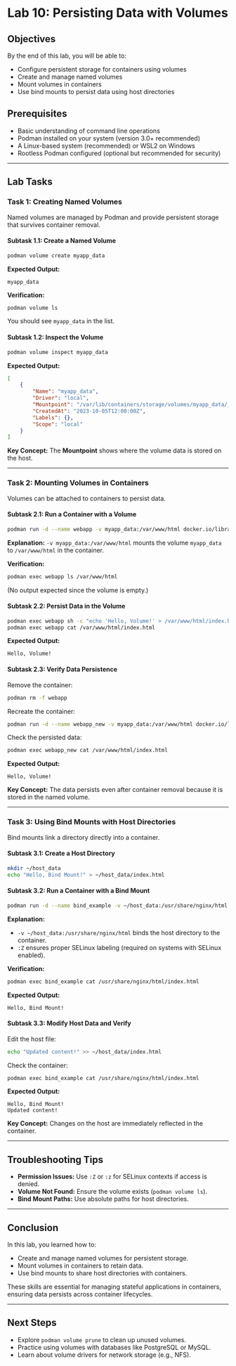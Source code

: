 # Lab 10: Persisting Data with Volumes

## Objectives
By the end of this lab, you will be able to:

- Configure persistent storage for containers using volumes
- Create and manage named volumes
- Mount volumes in containers
- Use bind mounts to persist data using host directories

## Prerequisites
- Basic understanding of command line operations
- Podman installed on your system (version 3.0+ recommended)
- A Linux-based system (recommended) or WSL2 on Windows
- Rootless Podman configured (optional but recommended for security)

---

## Lab Tasks

### Task 1: Creating Named Volumes
Named volumes are managed by Podman and provide persistent storage that survives container removal.

#### Subtask 1.1: Create a Named Volume
```bash
podman volume create myapp_data
````

**Expected Output:**

```
myapp_data
```

**Verification:**

```bash
podman volume ls
```

You should see `myapp_data` in the list.

#### Subtask 1.2: Inspect the Volume

```bash
podman volume inspect myapp_data
```

**Expected Output:**

```json
[
    {
        "Name": "myapp_data",
        "Driver": "local",
        "Mountpoint": "/var/lib/containers/storage/volumes/myapp_data/_data",
        "CreatedAt": "2023-10-05T12:00:00Z",
        "Labels": {},
        "Scope": "local"
    }
]
```

**Key Concept:**
The **Mountpoint** shows where the volume data is stored on the host.

---

### Task 2: Mounting Volumes in Containers

Volumes can be attached to containers to persist data.

#### Subtask 2.1: Run a Container with a Volume

```bash
podman run -d --name webapp -v myapp_data:/var/www/html docker.io/library/nginx
```

**Explanation:**
`-v myapp_data:/var/www/html` mounts the volume `myapp_data` to `/var/www/html` in the container.

**Verification:**

```bash
podman exec webapp ls /var/www/html
```

(No output expected since the volume is empty.)

#### Subtask 2.2: Persist Data in the Volume

```bash
podman exec webapp sh -c "echo 'Hello, Volume!' > /var/www/html/index.html"
podman exec webapp cat /var/www/html/index.html
```

**Expected Output:**

```
Hello, Volume!
```

#### Subtask 2.3: Verify Data Persistence

Remove the container:

```bash
podman rm -f webapp
```

Recreate the container:

```bash
podman run -d --name webapp_new -v myapp_data:/var/www/html docker.io/library/nginx
```

Check the persisted data:

```bash
podman exec webapp_new cat /var/www/html/index.html
```

**Expected Output:**

```
Hello, Volume!
```

**Key Concept:**
The data persists even after container removal because it is stored in the named volume.

---

### Task 3: Using Bind Mounts with Host Directories

Bind mounts link a directory directly into a container.

#### Subtask 3.1: Create a Host Directory

```bash
mkdir ~/host_data
echo "Hello, Bind Mount!" > ~/host_data/index.html
```

#### Subtask 3.2: Run a Container with a Bind Mount

```bash
podman run -d --name bind_example -v ~/host_data:/usr/share/nginx/html:Z docker.io/library/nginx
```

**Explanation:**

* `-v ~/host_data:/usr/share/nginx/html` binds the host directory to the container.
* `:Z` ensures proper SELinux labeling (required on systems with SELinux enabled).

**Verification:**

```bash
podman exec bind_example cat /usr/share/nginx/html/index.html
```

**Expected Output:**

```
Hello, Bind Mount!
```

#### Subtask 3.3: Modify Host Data and Verify

Edit the host file:

```bash
echo "Updated content!" >> ~/host_data/index.html
```

Check the container:

```bash
podman exec bind_example cat /usr/share/nginx/html/index.html
```

**Expected Output:**

```
Hello, Bind Mount!
Updated content!
```

**Key Concept:**
Changes on the host are immediately reflected in the container.

---

## Troubleshooting Tips

* **Permission Issues:** Use `:Z` or `:z` for SELinux contexts if access is denied.
* **Volume Not Found:** Ensure the volume exists (`podman volume ls`).
* **Bind Mount Paths:** Use absolute paths for host directories.

---

## Conclusion

In this lab, you learned how to:

* Create and manage named volumes for persistent storage.
* Mount volumes in containers to retain data.
* Use bind mounts to share host directories with containers.

These skills are essential for managing stateful applications in containers, ensuring data persists across container lifecycles.

---

## Next Steps

* Explore `podman volume prune` to clean up unused volumes.
* Practice using volumes with databases like PostgreSQL or MySQL.
* Learn about volume drivers for network storage (e.g., NFS).
